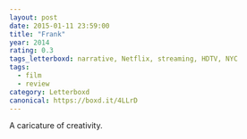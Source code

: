 ```yaml
---
layout: post 
date: 2015-01-11 23:59:00
title: "Frank"
year: 2014
rating: 0.3
tags_letterboxd: narrative, Netflix, streaming, HDTV, NYC
tags:
  - film
  - review
category: Letterboxd
canonical: https://boxd.it/4LLrD
---
```


A caricature of creativity.